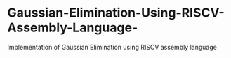 # Gaussian-Elimination-Using-RISCV-Assembly-Language-
Implementation of Gaussian Elimination  using RISCV assembly language 
